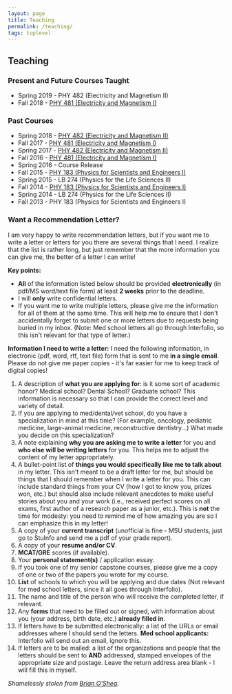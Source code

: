 ```yaml
---
layout: page
title: Teaching
permalink: /teaching/
tags: toplevel
---
```


## Teaching

### Present and Future Courses Taught

-   Spring 2019 - PHY 482 (Electricity and Magnetism II)
-   Fall 2018 - [PHY 481 (Electricity and Magnetism I)](../phy481msu_f2018)

### Past Courses

-   Spring 2018 - [PHY 482 (Electricity and Magnetism II)](../phy482msu_s2018)
-   Fall 2017 - [PHY 481 (Electricity and Magnetism I)](../phy481msu_f2017)
-   Spring 2017 - [PHY 482 (Electricity and Magnetism II)](../phy482msu/)
-   Fall 2016 - [PHY 481 (Electricity and
    Magnetism I)](../phy481msu/)
-   Spring 2016 - Course Release
-   Fall 2015 - [PHY 183 (Physics for Scientists and
    Engineers I)](http://p3server.pa.msu.edu/coursewiki/)
-   Spring 2015 - LB 274 (Physics for the Life Sciences II)
-   Fall 2014 - [PHY 183 (Physics for Scientists and
    Engineers I)](http://p3server.pa.msu.edu/coursewiki/)
-   Spring 2014 - LB 274 (Physics for the Life Sciences II)
-   Fall 2013 - PHY 183 (Physics for Scientists and Engineers I)

<a name='recletter'></a>

### Want a Recommendation Letter?

I am very happy to write recommendation letters, but if you want me to
write a letter or letters for you there are several things that I need.
I realize that the list is rather long, but just remember that the more
information you can give me, the better of a letter I can write!

**Key points:**
-   **All** of the information listed below should be provided
    **electronically** (in pdf/MS word/text file form) at least **2
    weeks** prior to the deadline.
-   I will **only** write confidential letters.
-   If you want me to write multiple letters, please give me the
    information for all of them at the same time. This will help me to
    ensure that I don't accidentally forget to submit one or more
    letters due to requests being buried in my inbox. (Note: Med school
    letters all go through Interfolio, so this isn't relevant for that
    type of letter.)

**Information I need to write a letter:**
I need the following information, in electronic (pdf, word, rtf, text
file) form that is sent to me **in a single email**. Please do not give
me paper copies - it's far easier for me to keep track of digital
copies!

1.  A description of **what you are applying for**: is it some sort of
    academic honor? Medical school? Dental School? Graduate school? This
    information is necessary so that I can provide the correct level and
    variety of detail.
2.  If you are applying to med/dental/vet school, do you have a
    specialization in mind at this time? (For example, oncology,
    pediatric medicine, large-animal medicine,
    reconstructive dentistry...) What made you decide on this
    specialization?
3.  A note explaining **why you are asking me to write a letter** for
    you and **who else will be writing letters** for you. This helps me
    to adjust the content of my letter appropriately.
4.  A bullet-point list of **things you would specifically like me to
    talk about** in my letter. This isn't meant to be a draft letter for
    me, but should be things that I should remember when I write a
    letter for you. This can include standard things from your CV (how I
    got to know you, prizes won, etc.) but should also include relevant
    anecdotes to make useful stories about you and your work (i.e.,
    received perfect scores on all exams, first author of a research
    paper as a junior, etc.). This is **not** the time for modesty: you
    need to remind me of how amazing you are so I can emphasize this in
    my letter!
5.  A copy of your **current transcript** (unofficial is fine - MSU
    students, just go to StuInfo and send me a pdf of your
    grade report).
6.  A copy of your **resume and/or CV**.
7.  **MCAT/GRE** scores (if available).
8.  Your **personal statement(s)** / application essay.
9.  If you took one of my senior capstone courses, please give me a copy
    of one or two of the papers you wrote for my course.
10. **List** of schools to which you will be applying and due dates (Not
    relevant for med school letters, since it all goes
    through Interfolio).
11. The name and title of the person who will receive the completed
    letter, if relevant.
12. Any **forms** that need to be filled out or signed, with information
    about you (your address, birth date, etc.) **already filled in**.
13. If letters have to be submitted electronically: a list of the URLs
    or email addresses where I should send the letters. **Med school
    applicants:** Interfolio will send out an email, ignore this.
14. If letters are to be mailed: a list of the organizations and people
    that the letters should be sent to **AND** addressed, stamped
    envelopes of the appropriate size and postage. Leave the return
    address area blank - I will fill this in myself.

*Shamelessly stolen from [Brian
O'Shea](http://www.pa.msu.edu/~osheabr).*
